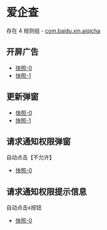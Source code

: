 # 爱企查

存在 4 规则组 - [com.baidu.xin.aiqicha](/src/apps/com.baidu.xin.aiqicha.ts)

## 开屏广告

- [快照-0](https://gkd-kit.songe.li/import/12755760)
- [快照-1](https://gkd-kit.songe.li/import/12755761)

## 更新弹窗

- [快照-0](https://gkd-kit.songe.li/import/12755738)
- [快照-1](https://gkd-kit.songe.li/import/12755762)

## 请求通知权限弹窗

自动点击【不允许】

- [快照-0](https://gkd-kit.songe.li/import/12755733)

## 请求通知权限提示信息

自动点击x按钮

- [快照-0](https://gkd-kit.songe.li/import/12755756)
